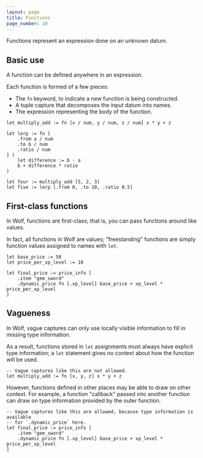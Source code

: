 ```yaml
---
layout: page
title: Functions
page_number: 10
---
```


Functions represent an expression done on an unknown datum.

## Basic use

A function can be defined anywhere in an expression.

Each function is formed of a few pieces:

- The `fn` keyword, to indicate a new function is being constructed.
- A tuple capture that decomposes the input datum into names.
- The expression representing the body of the function.

```
let multiply_add := fn [x / num, y / num, z / num] x * y + z

let lerp := fn [
	.from a / num
	.to b / num
	.ratio / num
] (
	let difference := b - a
	b + difference * ratio
)

let four := multiply_add [5, 2, 3]
let five := lerp [.from 0, .to 10, .ratio 0.5]
```

## First-class functions

In Wolf, functions are first-class; that is, you can pass functions around like
values.

In fact, all functions in Wolf are values; "freestanding" functions are simply
function values assigned to names with `let`.

```
let base_price := 50
let price_per_xp_level := 10

let final_price := price_info [
	.item "gem_sword"
	.dynamic_price fn [.xp_level] base_price + xp_level * price_per_xp_level
]
```

## Vagueness

In Wolf, vague captures can only use locally visible information to fill in
missing type information.

As a result, functions stored in `let` assignments must always have explicit
type information; a `let` statement gives no context about how the function will
be used.

```
-- Vague captures like this are not allowed.
let multiply_add := fn [x, y, z] x * y + z
```

However, functions defined in other places may be able to draw on other context.
For example, a function "callback" passed into another function can draw on type
information provided by the outer function.

```
-- Vague captures like this are allowed, because type information is available
-- for `.dynamic_price` here.
let final_price := price_info [
	.item "gem_sword"
	.dynamic_price fn [.xp_level] base_price + xp_level * price_per_xp_level
]
```